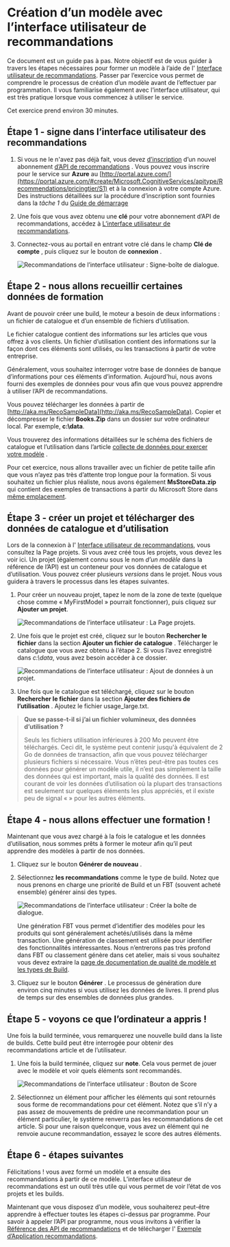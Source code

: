 <properties
    pageTitle="Création d’un modèle avec l’UI Recommnendations | Microsoft Azure"
    description="Azure recommandations d’apprentissage automatique - création d’un modèle avec l’interface utilisateur de recommandations"
    services="cognitive-services"
    documentationCenter=""
    authors="luiscabrer"
    manager="jhubbard"
    editor="cgronlun"/>

<tags
    ms.service="cognitive-services"
    ms.workload="data-services"
    ms.tgt_pltfrm="na"
    ms.devlang="na"
    ms.topic="article"
    ms.date="10/11/2016"
    ms.author="luisca"/>

# <a name="building-a-model-with-the-recommendations-ui"></a>Création d’un modèle avec l’interface utilisateur de recommandations

Ce document est un guide pas à pas. Notre objectif est de vous guider à travers les étapes nécessaires pour former un modèle à l’aide de l' [Interface utilisateur de recommandations](https://recommendations-portal.azurewebsites.net/).
Passer par l’exercice vous permet de comprendre le processus de création d’un modèle avant de l’effectuer par programmation. Il vous familiarise également avec l’interface utilisateur, qui est très pratique lorsque vous commencez à utiliser le service.

Cet exercice prend environ 30 minutes.

<a name="Step1"></a>
## <a name="step-1---sign-in-to-the-recommendations-ui"></a>Étape 1 - signe dans l’interface utilisateur des recommandations ##

1. Si vous ne le n'avez pas déjà fait, vous devez [d’inscription](https://portal.azure.com/#create/Microsoft.CognitiveServices/apitype/Recommendations/pricingtier/S1) d’un nouvel abonnement [d’API de recommandations](https://www.microsoft.com/cognitive-services/en-us/recommendations-api) . Vous pouvez vous inscrire pour le service sur **Azure** au [http://portal.azure.com/](https://portal.azure.com/#create/Microsoft.CognitiveServices/apitype/Recommendations/pricingtier/S1) et à la connexion à votre compte Azure. Des instructions détaillées sur la procédure d’inscription sont fournies dans la *tâche 1* du [Guide de démarrage](cognitive-services-recommendations-quick-start.md) 

1. Une fois que vous avez obtenu une **clé** pour votre abonnement d’API de recommandations, accédez à [L’interface utilisateur de recommandations](https://recommendations-portal.azurewebsites.net/). 

1. Connectez-vous au portail en entrant votre clé dans le champ **Clé de compte** , puis cliquez sur le bouton de **connexion** .

    ![Recommandations de l’interface utilisateur : Signe-boîte de dialogue.][reco_signin]


<a name="Step2"></a>
## <a name="step-2---lets-gather-some-training-data"></a>Étape 2 - nous allons recueillir certaines données de formation ##

Avant de pouvoir créer une build, le moteur a besoin de deux informations : un fichier de catalogue et d’un ensemble de fichiers d’utilisation. 

Le fichier catalogue contient des informations sur les articles que vous offrez à vos clients. Un fichier d’utilisation contient des informations sur la façon dont ces éléments sont utilisés, ou les transactions à partir de votre entreprise.

Généralement, vous souhaitez interroger votre base de données de banque d’informations pour ces éléments d’information. Aujourd'hui, nous avons fourni des exemples de données pour vous afin que vous pouvez apprendre à utiliser l’API de recommandations.

Vous pouvez télécharger les données à partir de [http://aka.ms/RecoSampleData](http://aka.ms/RecoSampleData). Copier et décompresser le fichier **Books.Zip** dans un dossier sur votre ordinateur local. Par exemple, **c:\data**.

Vous trouverez des informations détaillées sur le schéma des fichiers de catalogue et l’utilisation dans l’article [collecte de données pour exercer votre modèle](cognitive-services-recommendations-collecting-data.md) .
 
Pour cet exercice, nous allons travailler avec un fichier de petite taille afin que vous n’ayez pas très d’attente trop longue pour la formation. Si vous souhaitez un fichier plus réaliste, nous avons également **MsStoreData.zip** qui contient des exemples de transactions à partir du Microsoft Store dans [même emplacement](http://aka.ms/RecoSampleData).

<a name="Step3"></a>
## <a name="step-3---create-a-project-and-upload-catalog-and-usage-data"></a>Étape 3 - créer un projet et télécharger des données de catalogue et d’utilisation ##

Lors de la connexion à l' [Interface utilisateur de recommandations](https://recommendations-portal.azurewebsites.net/), vous consultez la Page projets. Si vous avez créé tous les projets, vous devez les voir ici.
Un projet (également connu sous le nom *d’un modèle* dans la référence de l’API) est un conteneur pour vos données de catalogue et d’utilisation. Vous pouvez créer plusieurs *versions* dans le projet. Nous vous guidera à travers le processus dans les étapes suivantes.

1. Pour créer un nouveau projet, tapez le nom de la zone de texte (quelque chose comme « MyFirstModel » pourrait fonctionner), puis cliquez sur **Ajouter un projet**.
 
    ![Recommandations de l’interface utilisateur : La Page projets.][reco_projects]

1. Une fois que le projet est créé, cliquez sur le bouton **Rechercher le fichier** dans la section **Ajouter un fichier de catalogue** . Télécharger le catalogue que vous avez obtenu à l’étape 2. Si vous l’avez enregistré dans *c:\data*, vous avez besoin accéder à ce dossier.

    ![Recommandations de l’interface utilisateur : Ajout de données à un projet.][reco_firstmodel]

1. Une fois que le catalogue est téléchargé, cliquez sur le bouton **Rechercher le fichier** dans la section **Ajouter des fichiers de l’utilisation** . Ajoutez le fichier usage_large.txt.

> **Que se passe-t-il si j’ai un fichier volumineux, des données d’utilisation ?**
>
> Seuls les fichiers utilisation inférieures à 200 Mo peuvent être téléchargés. Ceci dit, le système peut contenir jusqu'à équivalent de 2 Go de données de transaction, afin que vous pouvez télécharger plusieurs fichiers si nécessaire.
> Vous n’êtes peut-être pas toutes ces données pour générer un modèle utile, il n’est pas simplement la taille des données qui est important, mais la qualité des données. Il est courant de voir les données d’utilisation où la plupart des transactions est seulement sur quelques éléments les plus appréciés, et il existe peu de signal « » pour les autres éléments.

<a name="Step4"></a>
## <a name="step-4---lets-do-some-training"></a>Étape 4 - nous allons effectuer une formation ! ##

Maintenant que vous avez chargé à la fois le catalogue et les données d’utilisation, nous sommes prêts à former le moteur afin qu’il peut apprendre des modèles à partir de nos données.

1.  Cliquez sur le bouton **Générer de nouveau** .

1.  Sélectionnez **les recommandations** comme le type de build. Notez que nous prenons en charge une priorité de Build et un FBT (souvent acheté ensemble) générer ainsi des types.

    ![Recommandations de l’interface utilisateur : Créer la boîte de dialogue.][reco_build_dialog.png]


    Une génération FBT vous permet d’identifier des modèles pour les produits qui sont généralement achetés/utilisés dans la même transaction.
    Une génération de classement est utilisée pour identifier des fonctionnalités intéressantes. 
    Nous n’entrerons pas très profond dans FBT ou classement génère dans cet atelier, mais si vous souhaitez vous devez extraire la [page de documentation de qualité de modèle et les types de Build](cognitive-services-recommendations-buildtypes.md).

1. Cliquez sur le bouton **Générer** . Le processus de génération dure environ cinq minutes si vous utilisez les données de livres. Il prend plus de temps sur des ensembles de données plus grandes.

<a name="Step5"></a>
## <a name="step-5---lets-find-out-what-the-machine-learned"></a>Étape 5 - voyons ce que l’ordinateur a appris ! ##

Une fois la build terminée, vous remarquerez une nouvelle build dans la liste de builds. Cette build peut être interrogée pour obtenir des recommandations article et de l’utilisateur.

1. Une fois la build terminée, cliquez sur **note**. Cela vous permet de jouer avec le modèle et voir quels éléments sont recommandés.

    ![Recommandations de l’interface utilisateur : Bouton de Score][reco_score_button]

1. Sélectionnez un élément pour afficher les éléments qui sont retournés sous forme de recommandations pour cet élément. Notez que s’il n’y a pas assez de mouvements de prédire une recommandation pour un élément particulier, le système renverra pas les recommandations de cet article.  Si pour une raison quelconque, vous avez un élément qui ne renvoie aucune recommandation, essayez le score des autres éléments.

<a name="Step6"></a>
## <a name="step-6---next-steps"></a>Étape 6 - étapes suivantes ##
Félicitations ! vous avez formé un modèle et a ensuite des recommandations à partir de ce modèle.  L’interface utilisateur de recommandations est un outil très utile qui vous permet de voir l’état de vos projets et les builds. 

Maintenant que vous disposez d’un modèle, vous souhaiterez peut-être apprendre à effectuer toutes les étapes ci-dessus par programme. Pour savoir à appeler l’API par programme, nous vous invitons à vérifier la [Référence des API de recommandations](http://go.microsoft.com/fwlink/?LinkId=759348) et de télécharger l' [Exemple d’Application recommandations](http://go.microsoft.com/fwlink/?LinkID=759344).


[reco_signin]:../media/cognitive-services/reco_signin.PNG
[reco_projects]:../media/cognitive-services/reco_projects.PNG
[reco_firstmodel]:../media/cognitive-services/reco_firstmodel.png
[reco_build_dialog.png]:../media/cognitive-services/reco_build_dialog.png
[reco_score_button]:../media/cognitive-services/reco_score_button.png
